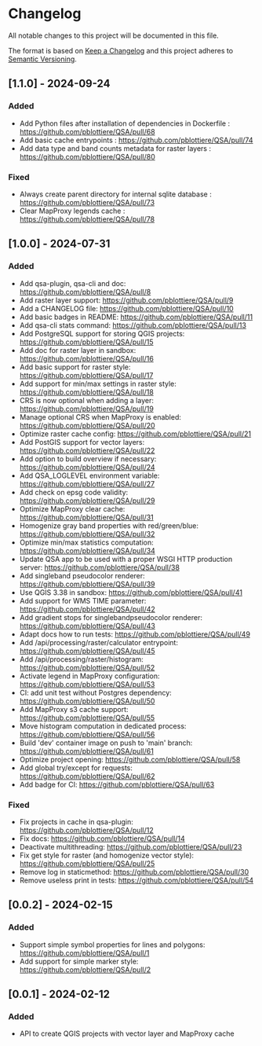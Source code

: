 # Changelog

All notable changes to this project will be documented in this file.

The format is based on [Keep a Changelog](http://keepachangelog.com/)
and this project adheres to [Semantic Versioning](http://semver.org/).

## [1.1.0] - 2024-09-24

### Added

- Add Python files after installation of dependencies in Dockerfile : <https://github.com/pblottiere/QSA/pull/68>
- Add basic cache entrypoints : <https://github.com/pblottiere/QSA/pull/74>
- Add data type and band counts metadata for raster layers : <https://github.com/pblottiere/QSA/pull/80>

### Fixed

- Always create parent directory for internal sqlite database : <https://github.com/pblottiere/QSA/pull/73>
- Clear MapProxy legends cache : <https://github.com/pblottiere/QSA/pull/78>

## [1.0.0] - 2024-07-31

### Added

- Add qsa-plugin, qsa-cli and doc: <https://github.com/pblottiere/QSA/pull/8>
- Add raster layer support: <https://github.com/pblottiere/QSA/pull/9>
- Add a CHANGELOG file: <https://github.com/pblottiere/QSA/pull/10>
- Add basic badges in README: <https://github.com/pblottiere/QSA/pull/11>
- Add qsa-cli stats command: <https://github.com/pblottiere/QSA/pull/13>
- Add PostgreSQL support for storing QGIS projects: <https://github.com/pblottiere/QSA/pull/15>
- Add doc for raster layer in sandbox: <https://github.com/pblottiere/QSA/pull/16>
- Add basic support for raster style: <https://github.com/pblottiere/QSA/pull/17>
- Add support for min/max settings in raster style: <https://github.com/pblottiere/QSA/pull/18>
- CRS is now optional when adding a layer: <https://github.com/pblottiere/QSA/pull/19>
- Manage optional CRS when MapProxy is enabled: <https://github.com/pblottiere/QSA/pull/20>
- Optimize raster cache config: <https://github.com/pblottiere/QSA/pull/21>
- Add PostGIS support for vector layers: <https://github.com/pblottiere/QSA/pull/22>
- Add option to build overview if necessary: <https://github.com/pblottiere/QSA/pull/24>
- Add QSA_LOGLEVEL environment variable: <https://github.com/pblottiere/QSA/pull/27>
- Add check on epsg code validity: <https://github.com/pblottiere/QSA/pull/29>
- Optimize MapProxy clear cache: <https://github.com/pblottiere/QSA/pull/31>
- Homogenize gray band properties with red/green/blue: <https://github.com/pblottiere/QSA/pull/32>
- Optimize min/max statistics computation: <https://github.com/pblottiere/QSA/pull/34>
- Update QSA app to be used with a proper WSGI HTTP production server: <https://github.com/pblottiere/QSA/pull/38>
- Add singleband pseudocolor renderer: <https://github.com/pblottiere/QSA/pull/39>
- Use QGIS 3.38 in sandbox: <https://github.com/pblottiere/QSA/pull/41>
- Add support for WMS TIME parameter: <https://github.com/pblottiere/QSA/pull/42>
- Add gradient stops for singlebandpseudocolor renderer: <https://github.com/pblottiere/QSA/pull/43>
- Adapt docs how to run tests: <https://github.com/pblottiere/QSA/pull/49>
- Add /api/processing/raster/calculator entrypoint: <https://github.com/pblottiere/QSA/pull/45>
- Add /api/processing/raster/histogram: <https://github.com/pblottiere/QSA/pull/52>
- Activate legend in MapProxy configuration: <https://github.com/pblottiere/QSA/pull/53>
- CI: add unit test without Postgres dependency: <https://github.com/pblottiere/QSA/pull/50>
- Add MapProxy s3 cache support: <https://github.com/pblottiere/QSA/pull/55>
- Move histogram computation in dedicated process: <https://github.com/pblottiere/QSA/pull/56>
- Build 'dev' container image on push to 'main' branch: <https://github.com/pblottiere/QSA/pull/61>
- Optimize project opening: <https://github.com/pblottiere/QSA/pull/58>
- Add global try/except for requests: <https://github.com/pblottiere/QSA/pull/62>
- Add badge for CI: <https://github.com/pblottiere/QSA/pull/63>

### Fixed

- Fix projects in cache in qsa-plugin: <https://github.com/pblottiere/QSA/pull/12>
- Fix docs: <https://github.com/pblottiere/QSA/pull/14>
- Deactivate multithreading: <https://github.com/pblottiere/QSA/pull/23>
- Fix get style for raster (and homogenize vector style): <https://github.com/pblottiere/QSA/pull/25>
- Remove log in staticmethod: <https://github.com/pblottiere/QSA/pull/30>
- Remove useless print in tests: <https://github.com/pblottiere/QSA/pull/54>

## [0.0.2] - 2024-02-15

### Added

- Support simple symbol properties for lines and polygons: <https://github.com/pblottiere/QSA/pull/1>
- Add support for simple marker style: <https://github.com/pblottiere/QSA/pull/2>

## [0.0.1] - 2024-02-12

### Added

- API to create QGIS projects with vector layer and MapProxy cache
